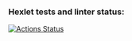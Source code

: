 ### Hexlet tests and linter status:
[![Actions Status](https://github.com/Viktoria707/frontend-project-44/actions/workflows/hexlet-check.yml/badge.svg)](https://github.com/Viktoria707/frontend-project-44/actions)